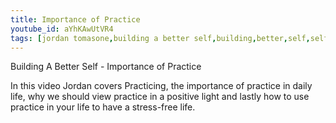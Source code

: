 ```yaml
---
title: Importance of Practice
youtube_id: aYhKAwUtVR4
tags: [jordan tomasone,building a better self,building,better,self,self help,help,tips,personal development,the importance of practice,self help pro tips,how to use practice to be more successful,benefits of practicing,why practicing is the most important lesson of life,practicing and you,why practicing is so important,how practicing can save your life]
---
```

Building A Better Self - Importance of Practice

In this video Jordan covers Practicing, the importance of practice in daily life, why we should view practice in a positive light and lastly how to use practice in your life to have a stress-free life.
